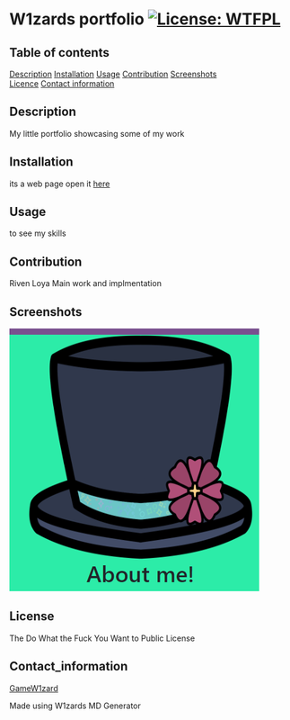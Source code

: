 # W1zards portfolio [![License: WTFPL](https://img.shields.io/badge/License-WTFPL-brightgreen.svg)](http://www.wtfpl.net/about/)
      
 
 ## Table of contents 
 [Description](#description) 
 [Installation](#installation) 
 [Usage](#usage) 
 [Contribution](#contribution)
 [Screenshots](#screenshots)  
 [Licence](#license) 
 [Contact information](#contact_information)
      
 
 ## Description 
 My little portfolio showcasing some of my work
       
 
 ## Installation 
 its a web page open it [here](https://wizportfolio-8642b001ae7c.herokuapp.com/)
 
 ## Usage 
 to see my skills
 
 ## Contribution 
 Riven Loya Main work and implmentation
      
 ## Screenshots
 ![image info](./screenshots/Capture.PNG)
 ## License 
 The Do What the Fuck You Want to Public License
      
 
 ## Contact_information 
 [GameW1zard](https://github.com/GameW1zard) 
 
      
 
 Made using W1zards MD Generator